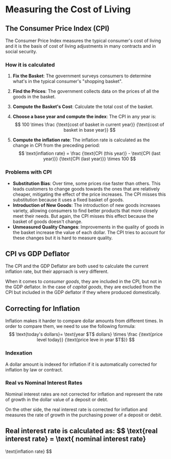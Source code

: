 # Measuring the Cost of Living

## The Consumer Price Index (CPI)

The Consumer Price Index measures the typical consumer's cost of living and it is the basis of cost of living adjustments in many contracts and in social security.

### How it is calculated

1. **Fix the Basket**: The government surveys consumers to determine what's in the typical consumer's "shopping basket".

2. **Find the Prices**: The government collects data on the prices of all the goods in the basket.

3. **Compute the Basket's Cost**: Calculate the total cost of the basket.

4. **Choose a base year and compute the index**: The CPI in any year is:
   $$
   100 \times \frac {\text{cost of basket in current year}} 
   {\text{cost of basket in base year}}
   $$

5. **Compute the inflation rate**: The inflation rate is calculated as the change in CPI from the preceding period:
   $$
   \text{inflation rate} = \frac {\text{CPI (this year)} - \text{CPI (last year)}} 
   {\text{CPI (last year)}} \times 100
   $$

### Problems with CPI

- **Substitution Bias**: Over time, some prices rise faster than others. This leads customers to  change goods towards the ones that are relatively cheaper, mitigating the effect of the price increases. The CPI misses this substitution because it uses a fixed basket of goods.
- **Introduction of New Goods**: The introduction of new goods increases variety, allowing consumers to find better products that more closely meet their needs. But again, the CPI misses this effect because the basket of goods doesn't change.
- **Unmeasured Quality Changes**: Improvements in the quality of goods in the basket increase the value of each dollar. The CPI tries to account for these changes but it is hard to measure quality.

## CPI vs GDP Deflator

The CPI and the GDP Deflator are both used to calculate the current inflation rate, but their approach is very different.

When it comes to *consumer goods*, they are included in the CPI, but not in the GDP deflator. In the case of *capital goods*, they are excluded from the CPI but included in the GDP deflator if they where produced domestically. 

## Correcting for Inflation

Inflation makes it harder to compare dollar amounts from different times. In order to compare them, we need to use the following formula:
$$
\text{today's dollars}=
\text{year $T$ dollars} \times
\frac {\text{price level today}}
{\text{price leve in year $T$}}
$$

### Indexation

A dollar amount is indexed for inflation if it is automatically corrected for inflation by law or contract.

### Real vs Nominal Interest Rates

Nominal interest rates are not corrected for inflation and represent the rate of growth in the dollar value of a deposit or debt.

On the other side, the real interest rate is corrected for inflation and measures the rate of growth in the purchasing power of a deposit or debit.

Real interest rate is calculated as:
$$
\text{real interest rate} = 
\text{ nominal interest rate}
-
\text{inflation rate}
$$


